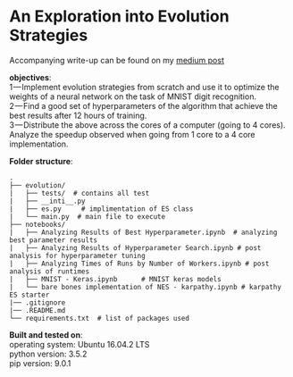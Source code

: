 # An Exploration into Evolution Strategies



Accompanying write-up can be found on my [medium post](https://medium.com/@jovansardinha/an-exploration-into-evolution-strategies-97c42122c486)

**objectives**:  
1 — Implement evolution strategies from scratch and use it to optimize the weights of a neural network on the task of MNIST digit recognition.  
2 — Find a good set of hyperparameters of the algorithm that achieve the best results after 12 hours of training.  
3 — Distribute the above across the cores of a computer (going to 4 cores). Analyze the speedup observed when going from 1 core to a 4 core implementation.  


**Folder structure**:

```
.
├── evolution/
|   ├── tests/  # contains all test    
|   ├── __inti__.py									
|   ├── es.py	  # implimentation of ES class  
|   └── main.py  # main file to execute   
├── notebooks/
|   ├── Analyzing Results of Best Hyperparameter.ipynb  # analyzing best parameter results  
|   ├── Analyzing Results of Hyperparameter Search.ipynb # post analysis for hyperparameter tuning  
|   ├── Analyzing Times of Runs by Number of Workers.ipynb # post analysis of runtimes  
|   ├── MNIST - Keras.ipynb		 # MNIST keras models  
|   └── bare bones implementation of NES - karpathy.ipynb # karpathy ES starter  
|── .gitignore
|── .README.md
└── requirements.txt  # list of packages used
```


**Built and tested on**:  
operating system: Ubuntu 16.04.2 LTS  
python version: 3.5.2  
pip version: 9.0.1
